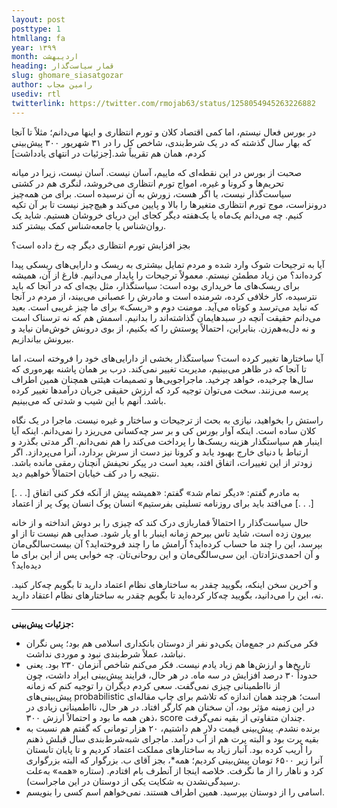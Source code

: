 ```yaml
---
layout: post
posttype: 1
htmllang: fa
year: ۱۳۹۹
month: اردیبهشت
heading: قمار سیاست‌گذار
slug: ghomare_siasatgozar
author: رامین مجاب
usediv: rtl
twitterlink: https://twitter.com/rmojab63/status/1258054945263226882
---
```


در بورس فعال نیستم، اما کمی اقتصاد کلان و تورم انتظاری و اینها می‌دانم؛ مثلاً تا آنجا که بهار سال گذشته که در یک شرط‌بندی، شاخص کل را در ۳۱ شهریور ۳۰۰ پیش‌بینی کردم، همان هم تقریباً شد.[جزئيات در انتهای یادداشت]

صحبت از بورس در این نقطه‌ای که ماییم، آسان نیست. آسان نیست، زیرا در میانه تحریم‌ها و کرونا و غیره، امواج تورم انتظاری می‌خروشد، لنگری هم در کشتی سیاست‌گذار نیست، یا اگر هست، زورش به آن نرسیده است. برای من همه‌چیز درونزاست، موج تورم انتظاری متغیرها را بالا و پایین می‌کند و هیچ‌چیز نیست تا بر آن تکیه کنیم. چه می‌دانم یک‌ماه یا یک‌هفته دیگر کجای این دریای خروشان هستیم. شاید یک روان‌شناس یا جامعه‌شناس کمک بیشتر کند.

بجز افزایش تورم انتظاری دیگر چه رخ داده است؟

آیا به ترجیحات شوک وارد شده و مردم تمایل بیشتری به ریسک و دارایی‌های ریسکی پیدا کرده‌اند؟ من زیاد مطمئن نیستم. معمولاً ترجیحات را پایدار می‌دانیم. فارغ از آن، همیشه برای ریسک‌های ما خریداری بوده است: سیاستگذار، مثل بچه‌ای که در آنجا که باید نترسیده، کار خلافی کرده‌، شرمنده است و مادرش را عصبانی می‌بیند، از مردم در آنجا که نباید می‌ترسد و کوتاه می‌آید. مومنت دوم و «ریسک» برای ما چیز غریبی است. بعید می‌دانم حقیقت آنچه در سبدهایمان گذاشته‌اند را بدانیم. اسمش هم که نه ترسناک است و نه دل‌به‌هم‌زن. بنابراین، احتمالاً پوستش را که بکنیم، از بوی درونش خوش‌مان نیاید و بیرونش بیاندازیم.

آیا ساختارها تغییر کرده است؟ سیاستگذار بخشی از دارایی‌های خود را فروخته است، اما تا آنجا که در ظاهر می‌بینیم، مدیریت تغییر نمی‌کند. درب بر همان پاشنه بهره‌وری که سال‌ها چرخیده، خواهد چرخید. ماجراجویی‌ها و تصمیمات هیئتی همچنان همین اطراف‌ پرسه می‌زنند. سخت می‌توان توجیه کرد که ارزش حقیقی جریان درآمدها تغییر کرده باشد. آنهم با این شیب و شدتی که می‌بینیم.

راستش را بخواهید، نیازی به بحث از ترجیحات و ساختار و غیره نیست. ماجرا در یک نگاه کلان ساده است. اینکه آوار بورس کی و بر سر چه‌کسانی می‌ریزد را نمی‌دانم. اینکه آیا اینبار هم سیاستگذار هزینه ریسک‌ها را پرداخت می‌کند را هم نمی‌دانم. اگر مدتی بگذرد و ارتباط با دنیای خارج بهبود یابد و کرونا نیز دست از سرش بردارد، آنرا می‌پردازد. اگر زودتر از این تغییرات، اتفاق افتد، بعید است در پیکر نحیفش آنچنان رمقی مانده باشد. نتیجه را در کف خیابان احتمالاً خواهیم دید.

[. . .] به مادرم گفتم: «دیگر تمام شد»
گفتم: «همیشه پیش از آنکه فکر کنی اتفاق می‌افتد
باید برای روزنامه تسلیتی بفرستیم»
انسان پوک
انسان پوک پر از اعتماد [. . .]

حال سیاست‌گذار را احتمالاً قماربازی درک کند که چیزی را بر دوش انداخته و از خانه بیرون زده است، شاید تاس بیرحم زمانه اینبار با او یار شود. صدایی هم نیست تا از او بپرسد، این را چند ما حساب کرده‌اید؟ آرامش ما را چند فروخته‌اید؟ آن بیست‌سالگی‌مان و آن احمدی‌نژادتان. این سی‌سالگی‌مان و این روحانی‌تان. چه خوابی پس از این برای ما دیده‌اید؟

و آخرین سخن اینکه، بگویید چقدر به ساختارهای نظام اعتماد دارید تا بگویم چه‌کار کنید. نه، این را می‌دانید،  بگویید چه‌کار کرده‌اید تا بگویم چقدر به ساختارهای نظام اعتقاد دارید.

---

**جزئيات پیش‌بینی:**
- فکر می‌کنم در جمع‌مان یکی‌دو نفر از دوستان بانکداری اسلامی هم بود؛ پس نگران نباشد، عملاً شرط‌بندی نبود و موردی نداشت.
- تاریخ‌ها و ارزش‌ها هم زیاد یادم نیست. فکر می‌کنم شاخص آنزمان ۲۳۰ بود. یعنی حدوداً ۳۰ درصد افزایش در سه ماه. در هر حال، فرایند پیش‌بینی ایراد داشت، چون از نااطمینانی چیزی نمی‌گفت. سعی کردم دیگران را توجیه کنم که زمانه پیش‌بینی‌های probabilistic است؛ هرچند همان اندازه که تلاشم برای چاپ مقاله‌ای در این زمینه مؤثر بود، آن سخنان هم کارگر افتاد. در هر حال، نااطمینانی زیادی در ذهن همه ما بود و احتمالاً ارزش ۳۰۰، score  چندان متفاوتی از بقیه نمی‌گرفت.
- برنده نشدم. پیش‌بینی قیمت دلار هم داشتیم، ۲۰ هزار تومانی که گفتم هم نسبت به بقیه پرت بود و البته پرت هم از آب درآمد. ماجرای شبه‌شرط‌بندی سال قبلش ذهنم را اُریب کرده بود. آنبار زیاد به ساختارهای مملکت اعتماد کردیم و تا پایان تابستان آنرا زیر ۶۵۰۰ تومان پیش‌بینی کردیم؛ همه*، بجز آقای ب. بزرگوار که البته بزرگواری کرد و ناهار را از ما نگرفت. خلاصه اینجا از آنطرف بام افتادم. (ستاره «همه» به‌علت رسیدگی‌نشدن به شکایت یکی از دوستان در این ماجراست).
- اسامی را از دوستان بپرسید. همین اطراف هستند. نمی‌خواهم اسم کسی را بنویسم.